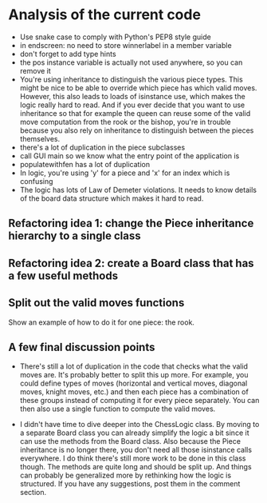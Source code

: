 # Analysis of the current code

- Use snake case to comply with Python's PEP8 style guide
- in endscreen: no need to store winnerlabel in a member variable
- don't forget to add type hints
- the pos instance variable is actually not used anywhere, so you can remove it
- You're using inheritance to distinguish the various piece types. This might be nice to be able to override which piece has which valid moves. However, this also leads to loads of isinstance use, which makes the logic really hard to read. And if you ever decide that you want to use inheritance so that for example the queen can reuse some of the valid move computation from the rook or the bishop, you're in trouble because you also rely on inheritance to distinguish between the pieces themselves.
- there's a lot of duplication in the piece subclasses
- call GUI main so we know what the entry point of the application is
- populatewithfen has a lot of duplication
- In logic, you're using 'y' for a piece and 'x' for an index which is confusing
- The logic has lots of Law of Demeter violations. It needs to know details of the board data structure which makes it hard to read.

## Refactoring idea 1: change the Piece inheritance hierarchy to a single class

## Refactoring idea 2: create a Board class that has a few useful methods

## Split out the valid moves functions

Show an example of how to do it for one piece: the rook.

## A few final discussion points

- There's still a lot of duplication in the code that checks what the valid moves are. It's probably better to split this up more. For example, you could define types of moves (horizontal and vertical moves, diagonal moves, knight moves, etc.) and then each piece has a combination of these groups instead of computing it for every piece separately. You can then also use a single function to compute the valid moves.

- I didn't have time to dive deeper into the ChessLogic class. By moving to a separate Board class you can already simplify the logic a bit since it can use the methods from the Board class. Also because the Piece inheritance is no longer there, you don't need all those isinstance calls everywhere. I do think there's still more work to be done in this class though. The methods are quite long and should be split up. And things can probably be generalized more by rethinking how the logic is structured. If you have any suggestions, post them in the comment section.
